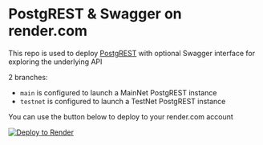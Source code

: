 # PostgREST & Swagger on render.com

This repo is used to deploy [PostgREST](https://postgrest.org/en/stable/install.html#docker) with optional Swagger interface for exploring the underlying API

2 branches: 
- `main` is configured to launch a MainNet PostgREST instance
- `testnet` is configured to launch a TestNet PostgREST instance

You can use the button below to deploy to your render.com account

[![Deploy to Render](http://render.com/images/deploy-to-render-button.svg)](https://render.com/deploy?repo=https://github.com/NEAR-Edu/postgrest-on-render)
